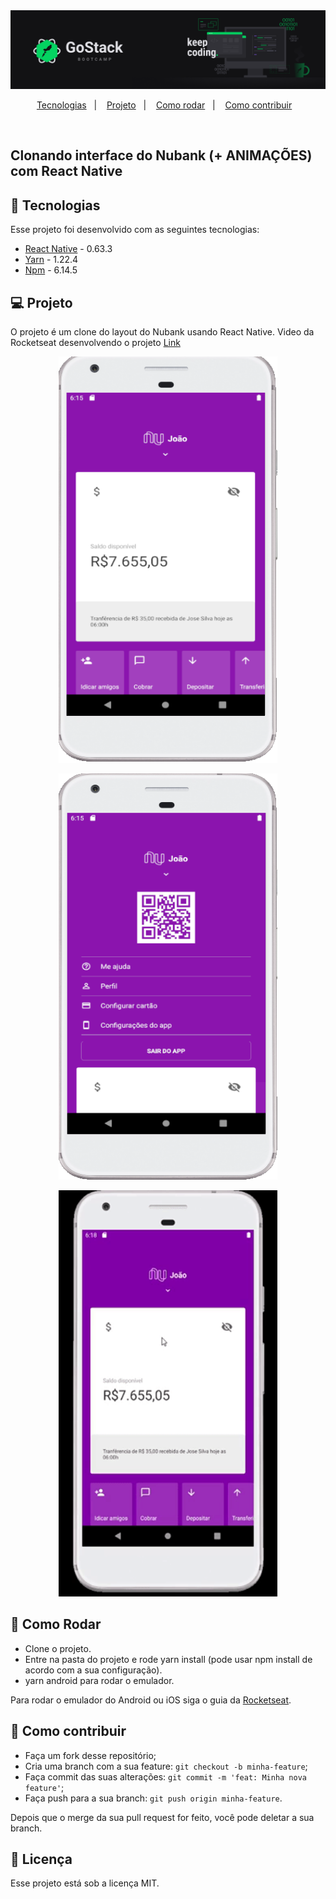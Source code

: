 <img alt="GoStack" src=".github/gostack.png" />
<p align="center">
  <a href="#rocket-tecnologias">Tecnologias</a>&nbsp;&nbsp;&nbsp;|&nbsp;&nbsp;&nbsp;
  <a href="#-projeto">Projeto</a>&nbsp;&nbsp;&nbsp;|&nbsp;&nbsp;&nbsp;
  <a href="#-como-rodar">Como rodar</a>&nbsp;&nbsp;&nbsp;|&nbsp;&nbsp;&nbsp;
  <a href="#-como-contribuir">Como contribuir</a>&nbsp;&nbsp;&nbsp;
  </p>

<br>

## Clonando interface do Nubank (+ ANIMAÇÕES) com React Native

## 🚀 Tecnologias

Esse projeto foi desenvolvido com as seguintes tecnologias:

- [React Native](https://reactnative.dev/) - 0.63.3
- [Yarn](https://yarnpkg.com/) - 1.22.4
- [Npm](https://www.npmjs.com/) - 6.14.5


## 💻 Projeto

O projeto é um clone do layout do Nubank usando React Native.
Video da Rocketseat desenvolvendo o projeto [Link](https://www.youtube.com/watch?v=DDm0M_rZLJo&t=1025s)



<p width="450" height="800" align="center">
  <img alt="Projeto após a inicialização" src=".github/imagem1.PNG" width="350" height="650">
</p>

<p width="450" height="800" align="center">
  <img alt="Painel pode ser arrastado para baixo" src=".github/imagem2.PNG" width="350" height="650">
</p>

<p width="450" height="800" align="center">
  <img alt="Animação" src=".github/animation.gif" width="350" height="650">
</p>

## 🚀 Como Rodar

- Clone o projeto.
- Entre na pasta do projeto e rode yarn install (pode usar npm install de acordo com a sua configuração).
- yarn android para rodar o emulador.

Para rodar o emulador do Android ou iOS siga o guia da [Rocketseat](https://react-native.rocketseat.dev/).

## 🤔 Como contribuir

- Faça um fork desse repositório;
- Cria uma branch com a sua feature: `git checkout -b minha-feature`;
- Faça commit das suas alterações: `git commit -m 'feat: Minha nova feature'`;
- Faça push para a sua branch: `git push origin minha-feature`.

Depois que o merge da sua pull request for feito, você pode deletar a sua branch.

## 📝 Licença

Esse projeto está sob a licença MIT.
